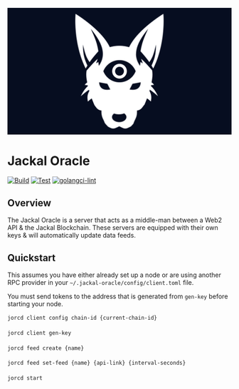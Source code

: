 ![Jackal Oracle Cover](./assets/jklorc.png)
# Jackal Oracle

[![Build](https://github.com/JackalLabs/canine-oracle/actions/workflows/build.yml/badge.svg)](https://github.com/JackalLabs/canine-oracle/actions/workflows/build.yml)
[![Test](https://github.com/JackalLabs/canine-oracle/actions/workflows/test.yml/badge.svg)](https://github.com/JackalLabs/canine-oracle/actions/workflows/test.yml)
[![golangci-lint](https://github.com/JackalLabs/canine-oracle/actions/workflows/golangci.yml/badge.svg)](https://github.com/JackalLabs/canine-oracle/actions/workflows/golangci.yml)

## Overview
The Jackal Oracle is a server that acts as a middle-man between a Web2 API & the Jackal Blockchain. These servers are equipped with their own keys & will automatically update data feeds.

## Quickstart
This assumes you have either already set up a node or are using another RPC provider in your `~/.jackal-oracle/config/client.toml` file.

You must send tokens to the address that is generated from `gen-key` before starting your node.

```sh
jorcd client config chain-id {current-chain-id}

jorcd client gen-key

jorcd feed create {name}

jorcd feed set-feed {name} {api-link} {interval-seconds}

jorcd start
```

